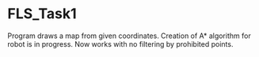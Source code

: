 # FLS_Task1
Program draws a map from given coordinates. 
Creation of A* algorithm for robot is in progress. Now works with no filtering by prohibited points.

